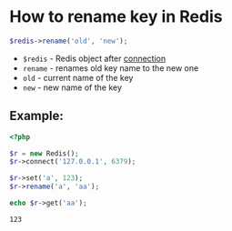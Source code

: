 # How to rename key in Redis

```php
$redis->rename('old', 'new');
```

- `$redis` - Redis object after [connection](/php-redis/how-to-connect-to-redis)
- `rename` - renames old key name to the new one
- `old` - current name of the key
- `new` - new name of the key

## Example: 
```php
<?php

$r = new Redis(); 
$r->connect('127.0.0.1', 6379);

$r->set('a', 123);
$r->rename('a', 'aa');

echo $r->get('aa');
```
```
123
```

